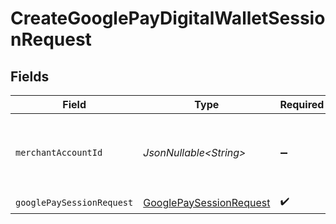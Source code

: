 # CreateGooglePayDigitalWalletSessionRequest


## Fields

| Field                                                                         | Type                                                                          | Required                                                                      | Description                                                                   |
| ----------------------------------------------------------------------------- | ----------------------------------------------------------------------------- | ----------------------------------------------------------------------------- | ----------------------------------------------------------------------------- |
| `merchantAccountId`                                                           | *JsonNullable\<String>*                                                       | :heavy_minus_sign:                                                            | The ID of the merchant account to use for this request.                       |
| `googlePaySessionRequest`                                                     | [GooglePaySessionRequest](../../models/components/GooglePaySessionRequest.md) | :heavy_check_mark:                                                            | N/A                                                                           |